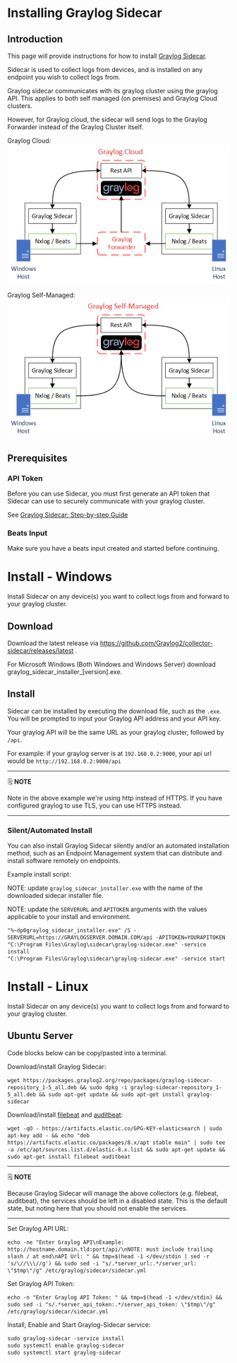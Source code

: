 # Installing Graylog Sidecar

## Introduction

This page will provide instructions for how to install [Graylog Sidecar](https://docs.graylog.org/docs/sidecar).

Sidecar is used to collect logs from devices, and is installed on any endpoint you wish to collect logs from.

Graylog sidecar communicates with its graylog cluster using the graylog API. This applies to both self managed (on premises) and Graylog Cloud clusters.

However, for Graylog cloud, the sidecar will send logs to the Graylog Forwarder instead of the Graylog Cluster itself.

Graylog Cloud:<br>![Graylog Sidecar used with Graylog Cloud](img/Graylog-Sidecar-diagram-cloud.png)

Graylog Self-Managed:<br>![Graylog Sidecar used with Graylog Self-Managed](img/Graylog-Sidecar-diagram-self-managed.png)

## Prerequisites

### API Token
Before you can use Sidecar, you must first generate an API token that Sidecar can use to securely communicate with your graylog cluster.

See [Graylog Sidecar: Step-by-step Guide](https://go2docs.graylog.org/5-1/getting_in_log_data/graylog_sidecar.html#StepbyStepGuide)

### Beats Input

Make sure you have a beats input created and started before continuing.

# Install - Windows

Install Sidecar on any device(s) you want to collect logs from and forward to your graylog cluster.

## Download

Download the latest release via https://github.com/Graylog2/collector-sidecar/releases/latest .

For Microsoft Windows (Both Windows and Windows Server) download graylog_sidecar_installer_[version].exe.

## Install


Sidecar can be installed by executing the download file, such as the `.exe`. You will be prompted to input your Graylog API address and your API key.

Your graylog API will be the same URL as your graylog cluster, followed by `/api`.

For example: if your graylog server is at `192.168.0.2:9000`, your api url would be `http://192.168.0.2:9000/api`

---
🗒️ **NOTE**

Note in the above example we're using http instead of HTTPS. If you have configured graylog to use TLS, you can use HTTPS instead.

---

### Silent/Automated Install

You can also install Graylog Sidecar silently and/or an automated installation method, such as an Endpoint Management system that can distribute and install software remotely on endpoints.

Example install script:

NOTE: update `graylog_sidecar_installer.exe` with the name of the downloaded sidecar installer file.

NOTE: update the `SERVERURL` and `APITOKEN` arguments with the values applicable to your install and environment.

```
"%~dp0graylog_sidecar_installer.exe" /S -SERVERURL=https://GRAYLOGSERVER.DOMAIN.COM/api -APITOKEN=YOURAPITOKEN
"C:\Program Files\Graylog\sidecar\graylog-sidecar.exe" -service install
"C:\Program Files\Graylog\sidecar\graylog-sidecar.exe" -service start
```

# Install - Linux

Install Sidecar on any device(s) you want to collect logs from and forward to your graylog cluster.

## Ubuntu Server

Code blocks below can be copy/pasted into a terminal.

Download/install Graylog Sidecar:

```
wget https://packages.graylog2.org/repo/packages/graylog-sidecar-repository_1-5_all.deb && sudo dpkg -i graylog-sidecar-repository_1-5_all.deb && sudo apt-get update && sudo apt-get install graylog-sidecar
```

Download/install [filebeat](https://www.elastic.co/beats/filebeat) and [auditbeat](https://www.elastic.co/beats/auditbeat):

```
wget -qO - https://artifacts.elastic.co/GPG-KEY-elasticsearch | sudo apt-key add - && echo "deb https://artifacts.elastic.co/packages/8.x/apt stable main" | sudo tee -a /etc/apt/sources.list.d/elastic-8.x.list && sudo apt-get update && sudo apt-get install filebeat auditbeat
```

---
🗒️ **NOTE**

Because Graylog Sidecar will manage the above collectors (e.g. filebeat, auditbeat), the services should be left in a disabled state. This is the default state, but noting here that you should not enable the services.

---

Set Graylog API URL:

```
echo -ne "Enter Graylog API\nExample: http://hostname.domain.tld:port/api/\nNOTE: must include trailing slash / at end\nAPI Url: " && tmp=$(head -1 </dev/stdin | sed -r 's/\//\\\//g') && sudo sed -i "s/.*server_url:.*/server_url: \"$tmp\"/g" /etc/graylog/sidecar/sidecar.yml
```

Set Graylog API Token:

```
echo -n "Enter Graylog API Token: " && tmp=$(head -1 </dev/stdin) && sudo sed -i "s/.*server_api_token:.*/server_api_token: \"$tmp\"/g" /etc/graylog/sidecar/sidecar.yml
```

Install, Enable and Start Graylog-Sidecar service:

```
sudo graylog-sidecar -service install
sudo systemctl enable graylog-sidecar
sudo systemctl start graylog-sidecar
```

